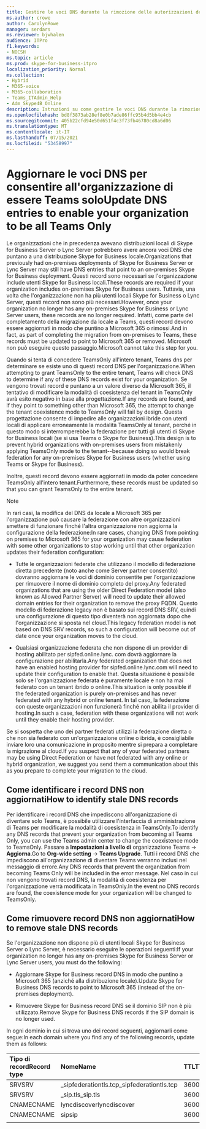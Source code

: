 ```yaml
---
title: Gestire le voci DNS durante la rimozione delle autorizzazioni dell'ambiente locale
ms.author: crowe
author: CarolynRowe
manager: serdars
ms.reviewer: bjwhalen
audience: ITPro
f1.keywords:
- NOCSH
ms.topic: article
ms.prod: skype-for-business-itpro
localization_priority: Normal
ms.collection:
- Hybrid
- M365-voice
- M365-collaboration
- Teams_ITAdmin_Help
- Adm_Skype4B_Online
description: Istruzioni su come gestire le voci DNS durante la rimozione delle autorizzazioni dell'ambiente Skype for Business locale.
ms.openlocfilehash: bd8f3873ab28ef8e0b7ade86ffc95b4d5bb4e4cb
ms.sourcegitcommit: 405b22cfd94e50d651f4c3f73fb46780cd8a6d06
ms.translationtype: MT
ms.contentlocale: it-IT
ms.lasthandoff: 07/15/2021
ms.locfileid: "53458997"
---
```

# <a name="update-dns-entries-to-enable-your-organization-to-be-all-teams-only"></a><span data-ttu-id="e6748-103">Aggiornare le voci DNS per consentire all'organizzazione di essere Teams solo</span><span class="sxs-lookup"><span data-stu-id="e6748-103">Update DNS entries to enable your organization to be all Teams Only</span></span>

<span data-ttu-id="e6748-104">Le organizzazioni che in precedenza avevano distribuzioni locali di Skype for Business Server o Lync Server potrebbero avere ancora voci DNS che puntano a una distribuzione Skype for Business locale.</span><span class="sxs-lookup"><span data-stu-id="e6748-104">Organizations that previously had on-premises deployments of Skype for Business Server or Lync Server may still have DNS entries that point to an on-premises Skype for Business deployment.</span></span> <span data-ttu-id="e6748-105">Questi record sono necessari se l'organizzazione include utenti Skype for Business locali.</span><span class="sxs-lookup"><span data-stu-id="e6748-105">These records are required if your organization includes on-premises Skype for Business users.</span></span> <span data-ttu-id="e6748-106">Tuttavia, una volta che l'organizzazione non ha più utenti locali Skype for Business o Lync Server, questi record non sono più necessari.</span><span class="sxs-lookup"><span data-stu-id="e6748-106">However, once your organization no longer has any on-premises Skype for Business or Lync Server users, these records are no longer required.</span></span> <span data-ttu-id="e6748-107">Infatti, come parte del completamento della migrazione da locale a Teams, questi record devono essere aggiornati in modo che puntino a Microsoft 365 o rimossi.</span><span class="sxs-lookup"><span data-stu-id="e6748-107">And in fact, as part of completing the migration from on-premises to Teams, these records must be updated to point to Microsoft 365 or removed.</span></span> <span data-ttu-id="e6748-108">Microsoft non può eseguire questo passaggio.</span><span class="sxs-lookup"><span data-stu-id="e6748-108">Microsoft cannot take this step for you.</span></span>

<span data-ttu-id="e6748-109">Quando si tenta di concedere TeamsOnly all'intero tenant, Teams dns per determinare se esiste uno di questi record DNS per l'organizzazione.</span><span class="sxs-lookup"><span data-stu-id="e6748-109">When attempting to grant TeamsOnly to the entire tenant, Teams will check DNS to determine if any of these DNS records exist for your organization.</span></span> <span data-ttu-id="e6748-110">Se vengono trovati record e puntano a un valore diverso da Microsoft 365, il tentativo di modificare la modalità di coesistenza del tenant in TeamsOnly avrà esito negativo in base alla progettazione.</span><span class="sxs-lookup"><span data-stu-id="e6748-110">If any records are found, and if they point to something other than Microsoft 365, the attempt to change the tenant coexistence mode to TeamsOnly will fail by design.</span></span> <span data-ttu-id="e6748-111">Questa progettazione consente di impedire alle organizzazioni ibride con utenti locali di applicare erroneamente la modalità TeamsOnly al tenant, perché in questo modo si interromperebbe la federazione per tutti gli utenti di Skype for Business locali (se si usa Teams o Skype for Business).</span><span class="sxs-lookup"><span data-stu-id="e6748-111">This design is to prevent hybrid organizations with on-premises users from mistakenly applying TeamsOnly mode to the tenant--because doing so would break federation for any on-premises Skype for Business users (whether using Teams or Skype for Business).</span></span>

<span data-ttu-id="e6748-112">Inoltre, questi record devono essere aggiornati in modo da poter concedere TeamsOnly all'intero tenant.</span><span class="sxs-lookup"><span data-stu-id="e6748-112">Furthermore, these records must be updated so that you can grant TeamsOnly to the entire tenant.</span></span>

> [!Note] 
> <span data-ttu-id="e6748-113">In rari casi, la modifica del DNS da locale a Microsoft 365 per l'organizzazione può causare la federazione con altre organizzazioni smettere di funzionare finché l'altra organizzazione non aggiorna la configurazione della federazione:</span><span class="sxs-lookup"><span data-stu-id="e6748-113">In rare cases, changing DNS from pointing on premises to Microsoft 365 for your organization may cause federation with some other organizations to stop working until that other organization updates their federation configuration:</span></span>
>
> - <span data-ttu-id="e6748-114">Tutte le organizzazioni federate che utilizzano il modello di federazione diretta precedente (noto anche come Server partner consentito) dovranno aggiornare le voci di dominio consentite per l'organizzazione per rimuovere il nome di dominio completo del proxy.</span><span class="sxs-lookup"><span data-stu-id="e6748-114">Any federated organizations that are using the older Direct Federation model (also known as Allowed Partner Server) will need to update their allowed domain entries for their organization to remove the proxy FQDN.</span></span> <span data-ttu-id="e6748-115">Questo modello di federazione legacy non è basato sui record DNS SRV, quindi una configurazione di questo tipo diventerà non aggiornata dopo che l'organizzazione si sposta nel cloud.</span><span class="sxs-lookup"><span data-stu-id="e6748-115">This legacy federation model is not based on DNS SRV records, so such a configuration will become out of date once your organization moves to the cloud.</span></span>
> 
> - <span data-ttu-id="e6748-116">Qualsiasi organizzazione federata che non dispone di un provider di hosting abilitato per sipfed.online.lync. <span> com dovrà aggiornare la configurazione per abilitarla.</span><span class="sxs-lookup"><span data-stu-id="e6748-116">Any federated organization that does not have an enabled hosting provider for sipfed.online.lync.<span>com will need to update their configuration to enable that.</span></span> <span data-ttu-id="e6748-117">Questa situazione è possibile solo se l'organizzazione federata è puramente locale e non ha mai federato con un tenant ibrido o online.</span><span class="sxs-lookup"><span data-stu-id="e6748-117">This situation is only possible if the federated organization is purely on-premises and has never federated with any hybrid or online tenant.</span></span> <span data-ttu-id="e6748-118">In tal caso, la federazione con queste organizzazioni non funzionerà finché non abilita il provider di hosting.</span><span class="sxs-lookup"><span data-stu-id="e6748-118">In such a case, federation with these organizations will not work until they enable their hosting provider.</span></span>
>
> <span data-ttu-id="e6748-119">Se si sospetta che uno dei partner federati utilizzi la federazione diretta o che non sia federato con un'organizzazione online o ibrida, è consigliabile inviare loro una comunicazione in proposito mentre si prepara a completare la migrazione al cloud.</span><span class="sxs-lookup"><span data-stu-id="e6748-119">If you suspect that any of your federated partners may be using Direct Federation or have not federated with any online or hybrid organization, we suggest you send them a communication about this as you prepare to complete your migration to the cloud.</span></span>

## <a name="how-to-identify-stale-dns-records"></a><span data-ttu-id="e6748-120">Come identificare i record DNS non aggiornati</span><span class="sxs-lookup"><span data-stu-id="e6748-120">How to identify stale DNS records</span></span>

<span data-ttu-id="e6748-121">Per identificare i record DNS che impediscono all'organizzazione di diventare solo Teams, è possibile utilizzare l'interfaccia di amministrazione di Teams per modificare la modalità di coesistenza in TeamsOnly.</span><span class="sxs-lookup"><span data-stu-id="e6748-121">To identify any DNS records that prevent your organization from becoming all Teams Only, you can use the Teams admin center  to change the coexistence mode to TeamsOnly.</span></span> <span data-ttu-id="e6748-122">Passare a **Impostazioni a livello di** organizzazione Teams  ->  **Aggiorna**.</span><span class="sxs-lookup"><span data-stu-id="e6748-122">Go to **Org-wide setting** -> **Teams Upgrade**.</span></span> <span data-ttu-id="e6748-123">Tutti i record DNS che impediscono all'organizzazione di diventare Teams verranno inclusi nel messaggio di errore.</span><span class="sxs-lookup"><span data-stu-id="e6748-123">Any DNS records that prevent the organization from becoming Teams Only will be included in the error message.</span></span>  <span data-ttu-id="e6748-124">Nel caso in cui non vengono trovati record DNS, la modalità di coesistenza per l'organizzazione verrà modificata in TeamsOnly.</span><span class="sxs-lookup"><span data-stu-id="e6748-124">In the event no DNS records are found, the coexistence mode for your organization will be changed to TeamsOnly.</span></span> 

## <a name="how-to-remove-stale-dns-records"></a><span data-ttu-id="e6748-125">Come rimuovere record DNS non aggiornati</span><span class="sxs-lookup"><span data-stu-id="e6748-125">How to remove stale DNS records</span></span>

<span data-ttu-id="e6748-126">Se l'organizzazione non dispone più di utenti locali Skype for Business Server o Lync Server, è necessario eseguire le operazioni seguenti:</span><span class="sxs-lookup"><span data-stu-id="e6748-126">If your organization no longer has any on-premises Skype for Business Server or Lync Server users, you must do the following:</span></span>

- <span data-ttu-id="e6748-127">Aggiornare Skype for Business record DNS in modo che puntino a Microsoft 365 (anziché alla distribuzione locale).</span><span class="sxs-lookup"><span data-stu-id="e6748-127">Update Skype for Business DNS records to point to Microsoft 365 (instead of the on-premises deployment).</span></span>

- <span data-ttu-id="e6748-128">Rimuovere Skype for Business record DNS se il dominio SIP non è più utilizzato.</span><span class="sxs-lookup"><span data-stu-id="e6748-128">Remove Skype for Business DNS records if the SIP domain is no longer used.</span></span> 

<span data-ttu-id="e6748-129">In ogni dominio in cui si trova uno dei record seguenti, aggiornarli come segue:</span><span class="sxs-lookup"><span data-stu-id="e6748-129">In each domain where you find any of the following records, update them as follows:</span></span>

| <span data-ttu-id="e6748-130">Tipo di record</span><span class="sxs-lookup"><span data-stu-id="e6748-130">Record type</span></span> | <span data-ttu-id="e6748-131">Nome</span><span class="sxs-lookup"><span data-stu-id="e6748-131">Name</span></span> | <span data-ttu-id="e6748-132">TTL</span><span class="sxs-lookup"><span data-stu-id="e6748-132">TTL</span></span> | <span data-ttu-id="e6748-133">Priorità</span><span class="sxs-lookup"><span data-stu-id="e6748-133">Priority</span></span> | <span data-ttu-id="e6748-134">Peso</span><span class="sxs-lookup"><span data-stu-id="e6748-134">Weight</span></span> | <span data-ttu-id="e6748-135">Porta</span><span class="sxs-lookup"><span data-stu-id="e6748-135">Port</span></span> | <span data-ttu-id="e6748-136">Value</span><span class="sxs-lookup"><span data-stu-id="e6748-136">Value</span></span> |
| :-----| :-----| :---- | :-----| :-----| :-----| :-----|
| <span data-ttu-id="e6748-137">SRV</span><span class="sxs-lookup"><span data-stu-id="e6748-137">SRV</span></span> | <span data-ttu-id="e6748-138">_sipfederationtls.tcp</span><span class="sxs-lookup"><span data-stu-id="e6748-138">_sipfederationtls.tcp</span></span> | <span data-ttu-id="e6748-139">3600</span><span class="sxs-lookup"><span data-stu-id="e6748-139">3600</span></span> |  <span data-ttu-id="e6748-140">100</span><span class="sxs-lookup"><span data-stu-id="e6748-140">100</span></span> | <span data-ttu-id="e6748-141">1 </span><span class="sxs-lookup"><span data-stu-id="e6748-141">1</span></span> | <span data-ttu-id="e6748-142">5061</span><span class="sxs-lookup"><span data-stu-id="e6748-142">5061</span></span>  | <span data-ttu-id="e6748-143">sipfed.online.lync.com</span><span class="sxs-lookup"><span data-stu-id="e6748-143">sipfed.online.lync.com</span></span> |
| <span data-ttu-id="e6748-144">SRV</span><span class="sxs-lookup"><span data-stu-id="e6748-144">SRV</span></span> | <span data-ttu-id="e6748-145">_sip.tls</span><span class="sxs-lookup"><span data-stu-id="e6748-145">_sip.tls</span></span> | <span data-ttu-id="e6748-146">3600</span><span class="sxs-lookup"><span data-stu-id="e6748-146">3600</span></span>  | <span data-ttu-id="e6748-147">100</span><span class="sxs-lookup"><span data-stu-id="e6748-147">100</span></span> |    <span data-ttu-id="e6748-148">1 </span><span class="sxs-lookup"><span data-stu-id="e6748-148">1</span></span>   | <span data-ttu-id="e6748-149">443</span><span class="sxs-lookup"><span data-stu-id="e6748-149">443</span></span>   | <span data-ttu-id="e6748-150">sipdir.online.lync.com</span><span class="sxs-lookup"><span data-stu-id="e6748-150">sipdir.online.lync.com</span></span> |
| <span data-ttu-id="e6748-151">CNAME</span><span class="sxs-lookup"><span data-stu-id="e6748-151">CNAME</span></span> | <span data-ttu-id="e6748-152">lyncdiscover</span><span class="sxs-lookup"><span data-stu-id="e6748-152">lyncdiscover</span></span> |    <span data-ttu-id="e6748-153">3600</span><span class="sxs-lookup"><span data-stu-id="e6748-153">3600</span></span> |  <span data-ttu-id="e6748-154">N/D</span><span class="sxs-lookup"><span data-stu-id="e6748-154">N/A</span></span> |   <span data-ttu-id="e6748-155">N/D</span><span class="sxs-lookup"><span data-stu-id="e6748-155">N/A</span></span> |   <span data-ttu-id="e6748-156">N/D</span><span class="sxs-lookup"><span data-stu-id="e6748-156">N/A</span></span> |   <span data-ttu-id="e6748-157">webdir.online.lync.com</span><span class="sxs-lookup"><span data-stu-id="e6748-157">webdir.online.lync.com</span></span> |
| <span data-ttu-id="e6748-158">CNAME</span><span class="sxs-lookup"><span data-stu-id="e6748-158">CNAME</span></span> |   <span data-ttu-id="e6748-159">sip</span><span class="sxs-lookup"><span data-stu-id="e6748-159">sip</span></span> | <span data-ttu-id="e6748-160">3600</span><span class="sxs-lookup"><span data-stu-id="e6748-160">3600</span></span> |    <span data-ttu-id="e6748-161">N/D</span><span class="sxs-lookup"><span data-stu-id="e6748-161">N/A</span></span> |   <span data-ttu-id="e6748-162">N/D</span><span class="sxs-lookup"><span data-stu-id="e6748-162">N/A</span></span>  | <span data-ttu-id="e6748-163">N/D</span><span class="sxs-lookup"><span data-stu-id="e6748-163">N/A</span></span> |    <span data-ttu-id="e6748-164">sipdir.online.lync.com</span><span class="sxs-lookup"><span data-stu-id="e6748-164">sipdir.online.lync.com</span></span> |
|||||||




